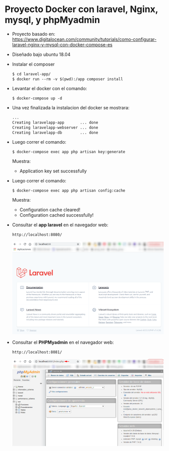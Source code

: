 # Proyecto Docker con laravel, Nginx, mysql, y phpMyadmin

- Proyecto basado en:
    https://www.digitalocean.com/community/tutorials/como-configurar-laravel-nginx-y-mysql-con-docker-compose-es

- Diseñado bajo ubuntu 18.04  

- Instalar el composer
    ```
    $ cd laravel-app/
    $ docker run --rm -v $(pwd):/app composer install
    ```
- Levantar el docker con el comando:
    ```
    $ docker-compose up -d
    ```
- Una vez finalizada la instalacion del docker se mostrara:   
   ```
   ...
   Creating laravelapp-app       ... done
   Creating laravelapp-webserver ... done
   Creating laravelapp-db        ... done
   ```
- Luego correr el comando:
    ```
    $ docker-compose exec app php artisan key:generate
    ```
    Muestra:
    - Application key set successfully
- Luego correr el comando:
    ```
    $ docker-compose exec app php artisan config:cache
    ```
    Muestra:
    - Configuration cache cleared!
    - Configuration cached successfully!
- Consultar el **app laravel** en el navegador web:
   ```
   http://localhost:8080/
   ```
    ![Inicio](./readme_docs/1_localhost88.png)
- Consultar el **PHPMyadmin** en el navegador web:
   ```
   http://localhost:8081/
   ```
    ![Inicio](./readme_docs/2_phpmyadmin.png)